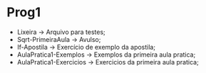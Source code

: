 # Prog1
* Lixeira -> Arquivo para testes;
* Sqrt-PrimeiraAula -> Avulso;
* If-Apostila -> Exercício de exemplo da apostila;
* AulaPratica1-Exemplos -> Exemplos da primeira aula pratica;
* AulaPratica1-Exercicios -> Exercicios da primeira aula pratica;